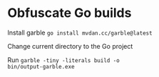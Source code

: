 # Obfuscate Go builds

Install garble <code>go install mvdan.cc/garble@latest</code>

Change current directory to the Go project

Run <code>garble -tiny -literals build -o bin/output-garble.exe</code>
